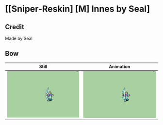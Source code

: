 # [\[Sniper-Reskin\] \[M\] Innes by Seal]

## Credit

Made by Seal
	
## Bow

| Still | Animation |
| :---: | :-------: |
| ![Bow still](./Bow_000.png) | ![Bow animation](./Bow.gif) |
